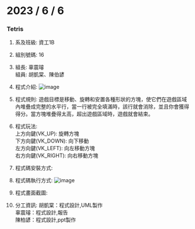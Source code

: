 # 2023 / 6 / 6
### Tetris

1. 系及班級: 資工1B
2. 組別號碼: 16
3. 組長: 辜震璿  
組員: 胡凱棠、陳伯諺
4. 程式介紹: ![image](https://github.com/Raymond0220/Tetris/assets/127190012/6383a4b7-994f-4704-800a-782559fdbb82)

5. 程式規則: 遊戲目標是移動、旋轉和安置各種形狀的方塊，使它們在遊戲區域內堆疊成完整的水平行，當一行被完全填滿時，該行就會消除，並且你會獲得得分。當方塊堆疊得太高，超出遊戲區域時，遊戲就會結束。
6. 程式玩法:  
  上方向鍵(VK_UP): 旋轉方塊  
  下方向鍵(VK_DOWN): 向下移動  
  左方向鍵(VK_LEFT): 向左移動方塊  
  右方向鍵(VK_RIGHT): 向右移動方塊  
7. 程式碼安裝方式:
8. 程式碼執行方式: ![image](https://github.com/Raymond0220/Tetris/assets/127190012/da5c0e89-bb52-4ec2-80fb-7e4dff8f0ba9)

9. 程式畫面截圖:
10. 分工資訊: 胡凱棠：程式設計,UML製作  
  辜震璿：程式設計,報告  
  陳柏諺：程式設計,ppt製作

